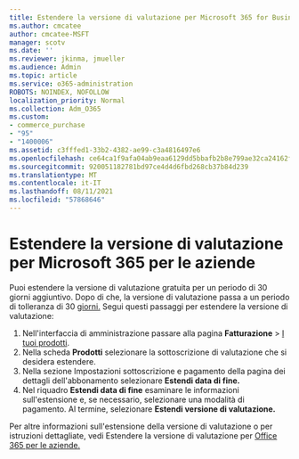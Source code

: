 ```yaml
---
title: Estendere la versione di valutazione per Microsoft 365 for Business
ms.author: cmcatee
author: cmcatee-MSFT
manager: scotv
ms.date: ''
ms.reviewer: jkinma, jmueller
ms.audience: Admin
ms.topic: article
ms.service: o365-administration
ROBOTS: NOINDEX, NOFOLLOW
localization_priority: Normal
ms.collection: Adm_O365
ms.custom:
- commerce_purchase
- "95"
- "1400006"
ms.assetid: c3fffed1-33b2-4382-ae99-c3a4816497e6
ms.openlocfilehash: ce64ca1f9afa04ab9eaa6129dd5bbafb2b8e799ae32ca24162fd5c8bac7d84fd
ms.sourcegitcommit: 920051182781bd97ce4d4d6fbd268cb37b84d239
ms.translationtype: MT
ms.contentlocale: it-IT
ms.lasthandoff: 08/11/2021
ms.locfileid: "57868646"
---
```

# <a name="extend-your-trial-for-microsoft-365-for-business"></a>Estendere la versione di valutazione per Microsoft 365 per le aziende

Puoi estendere la versione di valutazione gratuita per un periodo di 30 giorni aggiuntivo. Dopo di che, la versione di valutazione passa a un periodo di tolleranza di 30 [giorni.](https://docs.microsoft.com/alchemyinsights/grace-period-for-microsoft-365-free-trial) Segui questi passaggi per estendere la versione di valutazione:
  
1. Nell'interfaccia di amministrazione passare alla pagina **Fatturazione** \> [I tuoi prodotti](https://go.microsoft.com/fwlink/p/?linkid=842054).
2. Nella scheda **Prodotti** selezionare la sottoscrizione di valutazione che si desidera estendere.
3. Nella sezione Impostazioni sottoscrizione  e pagamento della pagina dei dettagli dell'abbonamento selezionare **Estendi data di fine.**
4. Nel riquadro **Estendi data di fine** esaminare le informazioni sull'estensione e, se necessario, selezionare una modalità di pagamento. Al termine, selezionare **Estendi versione di valutazione.**

Per altre informazioni sull'estensione della versione di valutazione o per istruzioni dettagliate, vedi Estendere la versione di valutazione per [Office 365 per le aziende.](https://docs.microsoft.com/microsoft-365/commerce/extend-your-trial)